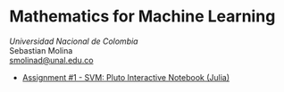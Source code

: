 # Mathematics for Machine Learning
*Universidad Nacional de Colombia*\
Sebastian Molina  \
[smolinad@unal.edu.co](mailto:smolinad@unal.edu.co)

- [Assignment #1 - SVM: Pluto Interactive Notebook (Julia)](https://binder.plutojl.org/v0.19.12/open?url=https%253A%252F%252Fraw.githubusercontent.com%252Fsmolinad%252FMachine-Learning%252Fmain%252FAssignment%2525201%252Fassignment1.jl)
